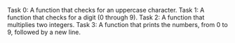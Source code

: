 Task 0:  A function that checks for an uppercase character.
Task 1: A function that checks for a digit (0 through 9).
Task 2: A function that multiplies two integers.
Task 3: A function that prints the numbers, from 0 to 9, followed by a new line.
